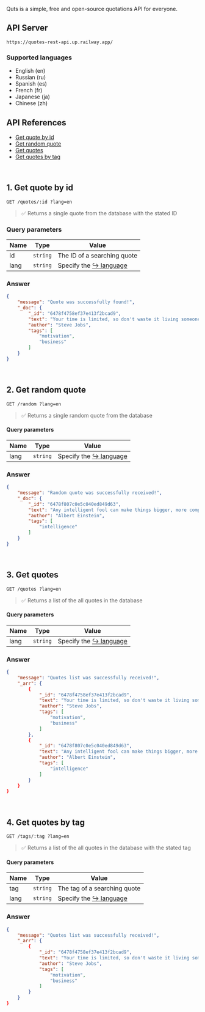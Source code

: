 Quts is a simple, free and open-source quotations API for everyone.

## API Server
```
https://quotes-rest-api.up.railway.app/
```

### Supported languages
- English (en)
- Russian (ru)
- Spanish (es)
- French (fr)
- Japanese (ja)
- Chinese (zh)

## API References
- [Get quote by id](#1-get-quote-by-id)
- [Get random quote](#2-get-random-quote)
- [Get quotes](#3-get-quotes)
- [Get quotes by tag](#4-get-quotes-by-tag)

<br>

## 1. Get quote by id
```HTTP
GET /quotes/:id ?lang=en
```
> ✅ Returns a single quote from the database with the stated ID

### Query parameters
| Name  | Type | Value |
| ------------- | ------------- | ------------- |
| id  | ``string`` | The ID of a searching quote |
| lang  | ``string`` | Specify the [↪ language](#supported-languages) |

### Answer
```JSON
{
	"message": "Quote was successfully found!",
	"_doc": {
		"_id": "6478f4758ef37e413f2bcad9",
		"text": "Your time is limited, so don't waste it living someone else's life.",
		"author": "Steve Jobs",
		"tags": [
			"motivation",
            "business"
		]
	}
}
```

<br>

## 2. Get random quote
```HTTP
GET /random ?lang=en
```
> ✅ Returns a single random quote from the database

#### Query parameters
| Name  | Type | Value |
| ------------- | ------------- | ------------- |
| lang  | ``string`` | Specify the [↪ language](#supported-languages) |

### Answer
```JSON
{
	"message": "Random quote was successfully received!",
	"_doc": {
		"_id": "6478f807c0e5c040ed849d63",
		"text": "Any intelligent fool can make things bigger, more complex, and more violent.",
		"author": "Albert Einstein",
		"tags": [
			"intelligence"
		]
	}
}
```

<br>

## 3. Get quotes
```HTTP
GET /quotes ?lang=en
```
> ✅ Returns a list of the all quotes in the database

#### Query parameters
| Name  | Type | Value |
| ------------- | ------------- | ------------- |
| lang  | ``string`` | Specify the [↪ language](#supported-languages) |

### Answer
```JSON
{
	"message": "Quotes list was successfully received!",
	"_arr": {
		{
			"_id": "6478f4758ef37e413f2bcad9",
			"text": "Your time is limited, so don't waste it living someone else's life.",
			"author": "Steve Jobs",
			"tags": [
				"motivation",
				"business"
			]
		},
		{
			"_id": "6478f807c0e5c040ed849d63",
			"text": "Any intelligent fool can make things bigger, more complex, and more violent.",
			"author": "Albert Einstein",
			"tags": [
				"intelligence"
			]
		}
	}
}
```

<br>

## 4. Get quotes by tag
```HTTP
GET /tags/:tag ?lang=en
```
> ✅ Returns a list of the all quotes in the database with the stated tag

#### Query parameters
| Name  | Type | Value |
| ------------- | ------------- | ------------- |
| tag  | ``string`` | The tag of a searching quote |
| lang  | ``string`` | Specify the [↪ language](#supported-languages) |

### Answer
```JSON
{
	"message": "Quotes list was successfully received!",
	"_arr": {
		{
			"_id": "6478f4758ef37e413f2bcad9",
			"text": "Your time is limited, so don't waste it living someone else's life.",
			"author": "Steve Jobs",
			"tags": [
				"motivation",
				"business"
			]
		}
	}
}
```